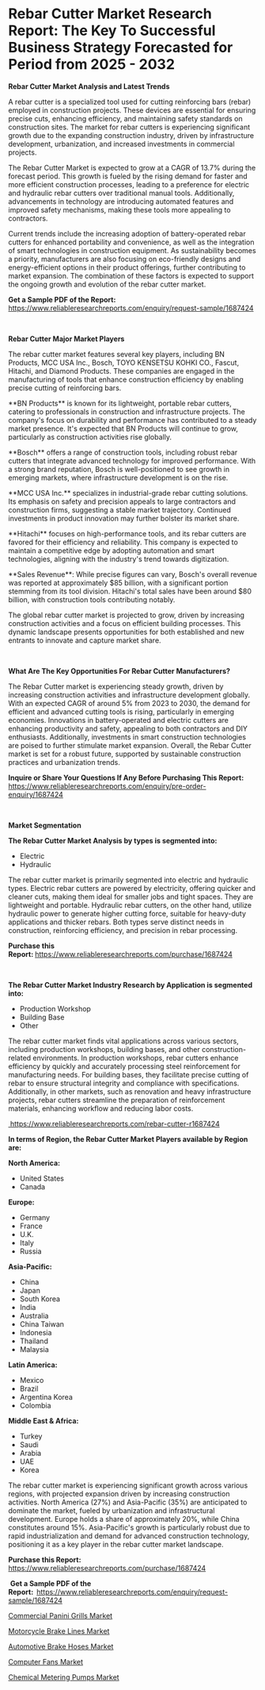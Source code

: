 <p><h1>Rebar Cutter Market Research Report: The Key To Successful Business Strategy Forecasted for Period from 2025 - 2032</h1></p><p><strong>Rebar Cutter Market Analysis and Latest Trends</strong></p>
<p><p>A rebar cutter is a specialized tool used for cutting reinforcing bars (rebar) employed in construction projects. These devices are essential for ensuring precise cuts, enhancing efficiency, and maintaining safety standards on construction sites. The market for rebar cutters is experiencing significant growth due to the expanding construction industry, driven by infrastructure development, urbanization, and increased investments in commercial projects.</p><p>The Rebar Cutter Market is expected to grow at a CAGR of 13.7% during the forecast period. This growth is fueled by the rising demand for faster and more efficient construction processes, leading to a preference for electric and hydraulic rebar cutters over traditional manual tools. Additionally, advancements in technology are introducing automated features and improved safety mechanisms, making these tools more appealing to contractors.</p><p>Current trends include the increasing adoption of battery-operated rebar cutters for enhanced portability and convenience, as well as the integration of smart technologies in construction equipment. As sustainability becomes a priority, manufacturers are also focusing on eco-friendly designs and energy-efficient options in their product offerings, further contributing to market expansion. The combination of these factors is expected to support the ongoing growth and evolution of the rebar cutter market.</p></p>
<p><strong>Get a Sample PDF of the Report:&nbsp;</strong> <a href="https://www.reliableresearchreports.com/enquiry/request-sample/1687424?utm_campaign=11&utm_medium=2&utm_source=Github&utm_content=ia&utm_term=19022025&utm_id=rebar-cutter">https://www.reliableresearchreports.com/enquiry/request-sample/1687424</a></p>
<p>&nbsp;</p>
<p><strong>Rebar Cutter Major Market Players</strong></p>
<p><p>The rebar cutter market features several key players, including BN Products, MCC USA Inc., Bosch, TOYO KENSETSU KOHKI CO., Fascut, Hitachi, and Diamond Products. These companies are engaged in the manufacturing of tools that enhance construction efficiency by enabling precise cutting of reinforcing bars.</p><p>**BN Products** is known for its lightweight, portable rebar cutters, catering to professionals in construction and infrastructure projects. The company's focus on durability and performance has contributed to a steady market presence. It's expected that BN Products will continue to grow, particularly as construction activities rise globally.</p><p>**Bosch** offers a range of construction tools, including robust rebar cutters that integrate advanced technology for improved performance. With a strong brand reputation, Bosch is well-positioned to see growth in emerging markets, where infrastructure development is on the rise.</p><p>**MCC USA Inc.** specializes in industrial-grade rebar cutting solutions. Its emphasis on safety and precision appeals to large contractors and construction firms, suggesting a stable market trajectory. Continued investments in product innovation may further bolster its market share.</p><p>**Hitachi** focuses on high-performance tools, and its rebar cutters are favored for their efficiency and reliability. This company is expected to maintain a competitive edge by adopting automation and smart technologies, aligning with the industry's trend towards digitization.</p><p>**Sales Revenue**: While precise figures can vary, Bosch's overall revenue was reported at approximately $85 billion, with a significant portion stemming from its tool division. Hitachi's total sales have been around $80 billion, with construction tools contributing notably.</p><p>The global rebar cutter market is projected to grow, driven by increasing construction activities and a focus on efficient building processes. This dynamic landscape presents opportunities for both established and new entrants to innovate and capture market share.</p></p>
<p>&nbsp;</p>
<p><strong>What Are The Key Opportunities For Rebar Cutter Manufacturers?</strong></p>
<p><p>The Rebar Cutter market is experiencing steady growth, driven by increasing construction activities and infrastructure development globally. With an expected CAGR of around 5% from 2023 to 2030, the demand for efficient and advanced cutting tools is rising, particularly in emerging economies. Innovations in battery-operated and electric cutters are enhancing productivity and safety, appealing to both contractors and DIY enthusiasts. Additionally, investments in smart construction technologies are poised to further stimulate market expansion. Overall, the Rebar Cutter market is set for a robust future, supported by sustainable construction practices and urbanization trends.</p></p>
<p><strong>Inquire or Share Your Questions If Any Before Purchasing This Report:</strong> <a href="https://www.reliableresearchreports.com/enquiry/pre-order-enquiry/1687424?utm_campaign=11&utm_medium=2&utm_source=Github&utm_content=ia&utm_term=19022025&utm_id=rebar-cutter">https://www.reliableresearchreports.com/enquiry/pre-order-enquiry/1687424</a></p>
<p>&nbsp;</p>
<p><strong>Market Segmentation</strong></p>
<p><strong>The Rebar Cutter Market Analysis by types is segmented into:</strong></p>
<p><ul><li>Electric</li><li>Hydraulic</li></ul></p>
<p><p>The rebar cutter market is primarily segmented into electric and hydraulic types. Electric rebar cutters are powered by electricity, offering quicker and cleaner cuts, making them ideal for smaller jobs and tight spaces. They are lightweight and portable. Hydraulic rebar cutters, on the other hand, utilize hydraulic power to generate higher cutting force, suitable for heavy-duty applications and thicker rebars. Both types serve distinct needs in construction, reinforcing efficiency, and precision in rebar processing.</p></p>
<p><strong>Purchase this Report:&nbsp;</strong><a href="https://www.reliableresearchreports.com/purchase/1687424?utm_campaign=11&utm_medium=2&utm_source=Github&utm_content=ia&utm_term=19022025&utm_id=rebar-cutter">https://www.reliableresearchreports.com/purchase/1687424</a></p>
<p>&nbsp;</p>
<p><strong>The Rebar Cutter Market Industry Research by Application is segmented into:</strong></p>
<p><ul><li>Production Workshop</li><li>Building Base</li><li>Other</li></ul></p>
<p><p>The rebar cutter market finds vital applications across various sectors, including production workshops, building bases, and other construction-related environments. In production workshops, rebar cutters enhance efficiency by quickly and accurately processing steel reinforcement for manufacturing needs. For building bases, they facilitate precise cutting of rebar to ensure structural integrity and compliance with specifications. Additionally, in other markets, such as renovation and heavy infrastructure projects, rebar cutters streamline the preparation of reinforcement materials, enhancing workflow and reducing labor costs.</p></p>
<p><a href="https://www.reliableresearchreports.com/rebar-cutter-r1687424?utm_campaign=11&utm_medium=2&utm_source=Github&utm_content=ia&utm_term=19022025&utm_id=rebar-cutter">&nbsp;https://www.reliableresearchreports.com/rebar-cutter-r1687424</a></p>
<p><strong>In terms of Region, the Rebar Cutter Market Players available by Region are:</strong></p>
<p>
    <p> <strong> North America: </strong>
        <ul>
            <li>United States</li>
            <li>Canada</li>
        </ul>
        </p> 
    <p> <strong> Europe: </strong>
        <ul>
            <li>Germany</li>
            <li>France</li>
            <li>U.K.</li>
            <li>Italy</li>
            <li>Russia</li>
        </ul>
        </p> 
    <p> <strong> Asia-Pacific: </strong>
        <ul>
            <li>China</li>
            <li>Japan</li>
            <li>South Korea</li>
            <li>India</li>
            <li>Australia</li>
            <li>China Taiwan</li>
            <li>Indonesia</li>
            <li>Thailand</li>
            <li>Malaysia</li>
        </ul>
        </p> 
    <p> <strong> Latin America: </strong>
        <ul>
            <li>Mexico</li>
            <li>Brazil</li>
            <li>Argentina Korea</li>
            <li>Colombia</li>
        </ul>
        </p> 
    <p> <strong> Middle East & Africa: </strong>
        <ul>
            <li>Turkey</li>
            <li>Saudi</li>
            <li>Arabia</li>
            <li>UAE</li>
            <li>Korea</li>
        </ul>
    </p>
    </p>
<p><p>The rebar cutter market is experiencing significant growth across various regions, with projected expansion driven by increasing construction activities. North America (27%) and Asia-Pacific (35%) are anticipated to dominate the market, fueled by urbanization and infrastructural development. Europe holds a share of approximately 20%, while China constitutes around 15%. Asia-Pacific's growth is particularly robust due to rapid industrialization and demand for advanced construction technology, positioning it as a key player in the rebar cutter market landscape.</p></p>
<p><strong>Purchase this Report: </strong><a href="https://www.reliableresearchreports.com/purchase/1687424?utm_campaign=11&utm_medium=2&utm_source=Github&utm_content=ia&utm_term=19022025&utm_id=rebar-cutter">https://www.reliableresearchreports.com/purchase/1687424</a></p>
<p>&nbsp;<strong>Get a Sample PDF of the Report:&nbsp;&nbsp;</strong><a href="https://www.reliableresearchreports.com/enquiry/request-sample/1687424?utm_campaign=11&utm_medium=2&utm_source=Github&utm_content=ia&utm_term=19022025&utm_id=rebar-cutter">https://www.reliableresearchreports.com/enquiry/request-sample/1687424</a></p>
<p><strong></strong></p>
<p><p><a href="https://github.com/abuugjetaj/Market-Research-Report-List-1/blob/main/commercial-panini-grills-market.md?utm_campaign=11&utm_medium=2&utm_source=Github&utm_content=ia&utm_term=19022025&utm_id=rebar-cutter">Commercial Panini Grills Market</a></p><p><a href="https://github.com/amoakuolaopa/Market-Research-Report-List-1/blob/main/motorcycle-brake-lines-market.md?utm_campaign=11&utm_medium=2&utm_source=Github&utm_content=ia&utm_term=19022025&utm_id=rebar-cutter">Motorcycle Brake Lines Market</a></p><p><a href="https://github.com/aidelndasse/Market-Research-Report-List-1/blob/main/automotive-brake-hoses-market.md?utm_campaign=11&utm_medium=2&utm_source=Github&utm_content=ia&utm_term=19022025&utm_id=rebar-cutter">Automotive Brake Hoses Market</a></p><p><a href="https://github.com/tszkintruca/Market-Research-Report-List-1/blob/main/computer-fans-market.md?utm_campaign=11&utm_medium=2&utm_source=Github&utm_content=ia&utm_term=19022025&utm_id=rebar-cutter">Computer Fans Market</a></p><p><a href="https://github.com/ivvrgibi/Market-Research-Report-List-1/blob/main/chemical-metering-pumps-market.md?utm_campaign=11&utm_medium=2&utm_source=Github&utm_content=ia&utm_term=19022025&utm_id=rebar-cutter">Chemical Metering Pumps Market</a></p></p>